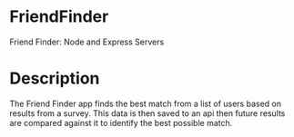 # FriendFinder
Friend Finder: Node and Express Servers 

# Description
The Friend Finder app finds the best match from a list of users based on results from a survey.
This data is then saved to an api then future results are compared against it to identify the best possible match.

